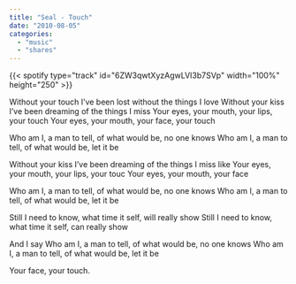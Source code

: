 ```yaml
---
title: "Seal - Touch"
date: "2010-08-05"
categories:
  - "music"
  - "shares"
---
```


{{< spotify type="track" id="6ZW3qwtXyzAgwLVI3b7SVp" width="100%" height="250" >}}

Without your touch I’ve been lost without the things I love
Without your kiss I’ve been dreaming of the things I miss
Your eyes, your mouth, your lips, your touch
Your eyes, your mouth, your face, your touch

Who am I, a man to tell, of what would be, no one knows
Who am I, a man to tell, of what would be, let it be

Without your kiss I’ve been dreaming of the things I miss like
Your eyes, your mouth, your lips, your touc
Your eyes, your mouth, your face

Who am I, a man to tell, of what would be, no one knows
Who am I, a man to tell, of what would be, let it be

Still I need to know, what time it self, will really show
Still I need to know, what time it self, can really show

And I say
Who am I, a man to tell, of what would be, no one knows
Who am I, a man to tell, of what would be, let it be

Your face, your touch.
